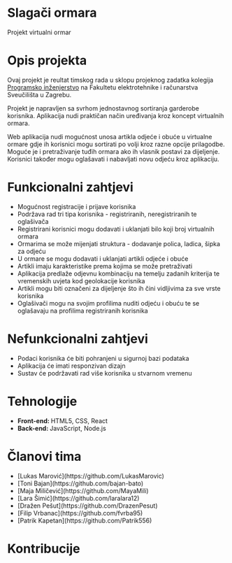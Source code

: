 # Slagači ormara
Projekt virtualni ormar

# Opis projekta
Ovaj projekt je reultat timskog rada u sklopu projeknog zadatka kolegija [Programsko inženjerstvo](https://www.fer.unizg.hr/predmet/proinz) na Fakultetu elektrotehnike i računarstva Sveučilišta u Zagrebu.

Projekt je napravljen sa svrhom jednostavnog sortiranja garderobe korisnika. Aplikacija nudi praktičan način uređivanja kroz koncept virtualnih ormara.

Web aplikacija nudi mogućnost unosa artikla odjeće i obuće u virtualne ormare gdje ih korisnici mogu sortirati po volji kroz razne opcije prilagodbe. Moguće je i pretraživanje tuđih ormara ako ih vlasnik postavi za dijeljenje. Korisnici također mogu oglašavati i nabavljati novu odjeću kroz aplikaciju.

# Funkcionalni zahtjevi
<ul>
  <li>Mogućnost registracije i prijave korisnika</li>
  <li>Podržava rad tri tipa korisnika - registriranih, neregistriranih te oglašivača</li>
  <li>Registrirani korisnici mogu dodavati i uklanjati bilo koji broj virtualnih ormara</li>
  <li>Ormarima se može mijenjati struktura - dodavanje polica, ladica, šipka za odjeću</li>
  <li>U ormare se mogu dodavati i uklanjati artikli odjeće i obuće</li>
  <li>Artikli imaju karakteristike prema kojima se može pretraživati</li>
  <li>Aplikacija predlaže odjevnu kombinaciju na temelju zadanih kriterija te vremenskih uvjeta kod geolokacije korisnika</li>
  <li>Artikli mogu biti označeni za dijeljenje što ih čini vidljivima za sve vrste korisnika</li>
  <li>Oglašivači mogu na svojim profilima nuditi odjeću i obuću te se oglašavaju na profilima registriranih korisnika</li>
</ul>

# Nefunkcionalni zahtjevi
<ul>
  <li>Podaci korisnika će biti pohranjeni u sigurnoj bazi podataka</li>
  <li>Aplikacija će imati responzivan dizajn</li>
  <li>Sustav će podržavati rad više korisnika u stvarnom vremenu</li>
</ul>

# Tehnologije
<ul>
  <li><b>Front-end: </b>HTML5, CSS, React</li>
  <li><b>Back-end: </b>JavaScript, Node.js</li>
</ul>

# Članovi tima 
<ul>
  <li>[Lukas Marović](https://github.com/LukasMarovic)</li>
  <li>[Toni Bajan](https://github.com/bajan-bato)</li>
  <li>[Maja Miličević](https://github.com/MayaMili)</li>
  <li>[Lara Šimić](https://github.com/laralara12)</li>
  <li>[Dražen Pešut](https://github.com/DrazenPesut)</li>
  <li>[Filip Vrbanac](https://github.com/fvrba95)</li>
  <li>[Patrik Kapetan](https://github.com/Patrik556)</li>
</ul>

# Kontribucije
>
